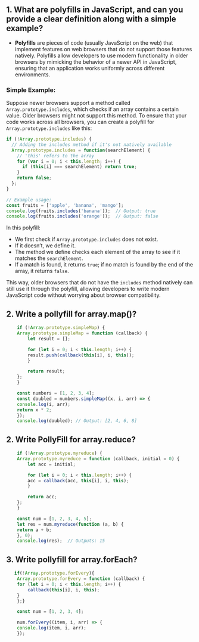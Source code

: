
## 1. What are polyfills in JavaScript, and can you provide a clear definition along with a simple example?

- **Polyfills** are pieces of code (usually JavaScript on the web) that implement features on web browsers that do not support those features natively. Polyfills allow developers to use modern functionality in older browsers by mimicking the behavior of a newer API in JavaScript, ensuring that an application works uniformly across different environments.

### Simple Example:
Suppose newer browsers support a method called `Array.prototype.includes`, which checks if an array contains a certain value. Older browsers might not support this method. To ensure that your code works across all browsers, you can create a polyfill for `Array.prototype.includes` like this:

```javascript
if (!Array.prototype.includes) {
  // Adding the includes method if it's not natively available
  Array.prototype.includes = function(searchElement) {
    // 'this' refers to the array
    for (var i = 0; i < this.length; i++) {
      if (this[i] === searchElement) return true;
    }
    return false;
  };
}

// Example usage:
const fruits = ['apple', 'banana', 'mango'];
console.log(fruits.includes('banana'));  // Output: true
console.log(fruits.includes('orange'));  // Output: false
```

In this polyfill:
- We first check if `Array.prototype.includes` does not exist.
- If it doesn’t, we define it.
- The method we define checks each element of the array to see if it matches the `searchElement`.
- If a match is found, it returns `true`; if no match is found by the end of the array, it returns `false`.

This way, older browsers that do not have the `includes` method natively can still use it through the polyfill, allowing developers to write modern JavaScript code without worrying about browser compatibility.


## 2. Write a pollyfill for array.map()?

```js
    if (!Array.prototype.simpleMap) {
    Array.prototype.simpleMap = function (callback) {
        let result = [];

        for (let i = 0; i < this.length; i++) {
        result.push(callback(this[i], i, this));
        }

        return result;
    };
    }

    const numbers = [1, 2, 3, 4];
    const doubled = numbers.simpleMap((x, i, arr) => {
    console.log(i, arr);
    return x * 2;
    });
    console.log(doubled); // Output: [2, 4, 6, 8]
```

## 2. Write PollyFill for array.reduce?

```js
    if (!Array.prototype.myreduce) {
    Array.prototype.myreduce = function (callback, initial = 0) {
        let acc = initial;

        for (let i = 0; i < this.length; i++) {
        acc = callback(acc, this[i], i, this);
        }

        return acc;
    };
    }

    const num = [1, 2, 3, 4, 5];
    let res = num.myreduce(function (a, b) {
    return a + b;
    }, 0);
    console.log(res);  // Outputs: 15
```

## 3. Write pollyfill for array.forEach?

```js
   if(!Array.prototype.forEvery){ 
    Array.prototype.forEvery = function (callback) {
    for (let i = 0; i < this.length; i++) {
        callback(this[i], i, this);
    }
    };}

    const num = [1, 2, 3, 4];

    num.forEvery((item, i, arr) => {
    console.log(item, i, arr);
    });
```